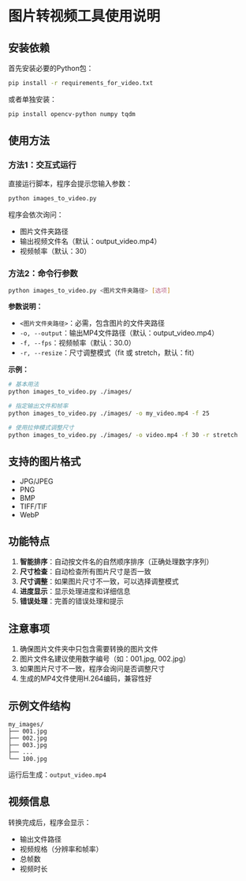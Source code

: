 # 图片转视频工具使用说明

## 安装依赖

首先安装必要的Python包：

```bash
pip install -r requirements_for_video.txt
```

或者单独安装：

```bash
pip install opencv-python numpy tqdm
```

## 使用方法

### 方法1：交互式运行

直接运行脚本，程序会提示您输入参数：

```bash
python images_to_video.py
```

程序会依次询问：
- 图片文件夹路径
- 输出视频文件名（默认：output_video.mp4）
- 视频帧率（默认：30）

### 方法2：命令行参数

```bash
python images_to_video.py <图片文件夹路径> [选项]
```

**参数说明：**
- `<图片文件夹路径>`：必需，包含图片的文件夹路径
- `-o, --output`：输出MP4文件路径（默认：output_video.mp4）
- `-f, --fps`：视频帧率（默认：30.0）
- `-r, --resize`：尺寸调整模式（fit 或 stretch，默认：fit）

**示例：**

```bash
# 基本用法
python images_to_video.py ./images/

# 指定输出文件和帧率
python images_to_video.py ./images/ -o my_video.mp4 -f 25

# 使用拉伸模式调整尺寸
python images_to_video.py ./images/ -o video.mp4 -f 30 -r stretch
```

## 支持的图片格式

- JPG/JPEG
- PNG
- BMP
- TIFF/TIF
- WebP

## 功能特点

1. **智能排序**：自动按文件名的自然顺序排序（正确处理数字序列）
2. **尺寸检查**：自动检查所有图片尺寸是否一致
3. **尺寸调整**：如果图片尺寸不一致，可以选择调整模式
4. **进度显示**：显示处理进度和详细信息
5. **错误处理**：完善的错误处理和提示

## 注意事项

1. 确保图片文件夹中只包含需要转换的图片文件
2. 图片文件名建议使用数字编号（如：001.jpg, 002.jpg）
3. 如果图片尺寸不一致，程序会询问是否调整尺寸
4. 生成的MP4文件使用H.264编码，兼容性好

## 示例文件结构

```
my_images/
├── 001.jpg
├── 002.jpg
├── 003.jpg
├── ...
└── 100.jpg
```

运行后生成：`output_video.mp4`

## 视频信息

转换完成后，程序会显示：
- 输出文件路径
- 视频规格（分辨率和帧率）
- 总帧数
- 视频时长 